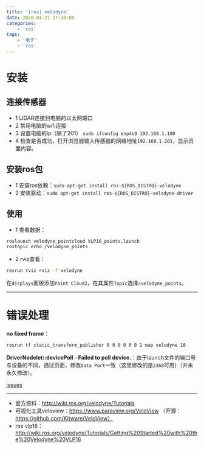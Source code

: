 ```yaml
---
title: '[ros] velodyne'
date: 2020-04-21 17:30:00
categories: 
    - 'ros'
tags:
    - '电子'
    - 'ros'
---
```



# 安装

## 连接传感器

- 1 LIDAR连接到电脑的以太网端口
- 2 禁用电脑的wifi连接
- 3 设置电脑的ip（除了201） `sudo ifconfig enp4s0 192.168.1.100`
- 4 检查是否成功，打开浏览器输入传感器的网络地址`192.168.1.201`，显示页面内容。

## 安装ros包

- 1 安装ros依赖：`sudo apt-get install ros-${ROS_DISTRO}-velodyne`
- 2 安装驱动：`sudo apt-get install ros-${ROS_DISTRO}-velodyne-driver`

## 使用

- 1 查看数据：

```sh
roslaunch velodyne_pointcloud VLP16_points.launch
rostopic echo /velodyne_points
```

- 2 rviz查看：

```sh
rosrun rviz rviz -f velodyne
```

在`displays`面板添加`Point Cloud2`，在其属性`Topic`选择`/velodyne_points`。

---

# 错误处理

**no fixed frame**：
```sh
rosrun tf static_transform_publisher 0 0 0 0 0 0 1 map velodyne 10
```

**DriverNodelet::devicePoll - Failed to poll device.**：由于launch文件的端口号与设备的不同，通过页面，修改`Data Port`一致（这里修改的是`2368`可用）（并未永久修改）。

[issues](https://github.com/ros-drivers/velodyne/issues/232#issuecomment-546900070)

---

- 官方资料：http://wiki.ros.org/velodyne/Tutorials
- 可视化工具veloview：https://www.paraview.org/VeloView （开源：https://github.com/Kitware/VeloView）
- ros vlp16：http://wiki.ros.org/velodyne/Tutorials/Getting%20Started%20with%20the%20Velodyne%20VLP16